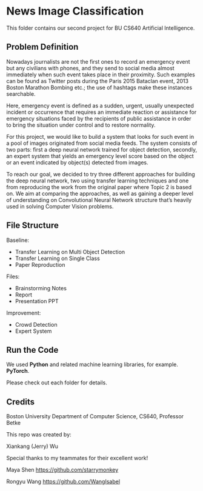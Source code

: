 # News Image Classification

This folder contains our second project for BU CS640 Artificial Intelligence. 

## Problem Definition

Nowadays journalists are not the first ones to record an emergency event but any civilians with phones, and they send to social media almost immediately when such event takes place in their proximity. Such examples can be found as Twitter posts during the Paris 2015 Bataclan event, 2013 Boston Marathon Bombing etc.; the use of hashtags make these instances searchable.

Here, emergency event is defined as a sudden, urgent, usually unexpected incident or occurrence that requires an immediate reaction or assistance for emergency situations faced by the recipients of public assistance in order to bring the situation under control and to restore normality. 

For this project, we would like to build a system that looks for such event in a pool of images originated from social media feeds. The system consists of two parts: first a deep neural network trained for object detection, secondly, an expert system that yields an emergency level score based on the object or an event indicated by object(s) detected from images. 

To reach our goal, we decided to try three different approaches for building the deep neural network, two using transfer learning techniques and one from reproducing the work from the original paper where Topic 2 is based on. We aim at comparing the approaches, as well as gaining a deeper level of understanding on Convolutional Neural Network structure that’s heavily used in solving Computer Vision problems. 

## File Structure
Baseline:
- Transfer Learning on Multi Object Detection
- Transfer Learning on Single Class
- Paper Reproduction


Files:
- Brainstorming Notes
- Report
- Presentation PPT


Improvement:
- Crowd Detection
- Expert System


## Run the Code

We used **Python** and related machine learning libraries, for example. **PyTorch**.

Please check out each folder for details.

## Credits

Boston University Department of Computer Science, CS640, Professor Betke

This repo was created by:

Xiankang (Jerry) Wu

Special thanks to my teammates for their excellent work! 

Maya Shen https://github.com/starrymonkey

Rongyu Wang https://github.com/WangIsabel